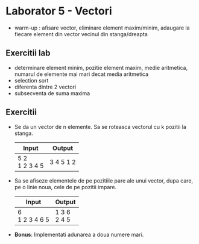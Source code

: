 # Laborator 5 - Vectori

*  warm-up : afisare vector, eliminare element maxim/minim, adaugare la fiecare element din vector vecinul din stanga/dreapta

## Exercitii lab
* determinare element minim, pozitie element maxim, medie aritmetica, numarul de elemente mai mari decat media aritmetica
* selection sort
* diferenta dintre 2 vectori
* subsecventa de suma maxima

## Exercitii
* Se da un vector de n elemente. Sa se roteasca vectorul cu k pozitii la stanga.

    | Input            | Output    |
    |------------------|-----------|
    | 5 2<br>1 2 3 4 5 | 3 4 5 1 2 |

* Sa se afiseze elementele de pe pozitiile pare ale unui vector, dupa care, pe o linie noua, cele de pe pozitii impare.

    | Input            | Output         |
    |------------------|----------------|
    | 6<br>1 2 3 4 6 5 | 1 3 6<br>2 4 5 |

* **Bonus**: Implementati adunarea a doua numere mari.
